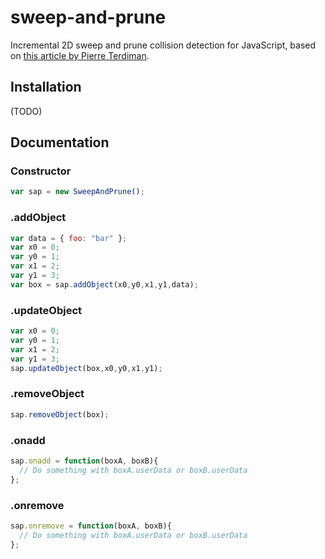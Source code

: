 # sweep-and-prune

Incremental 2D sweep and prune collision detection for JavaScript, based on [this article by Pierre Terdiman](http://www.codercorner.com/SAP.pdf).

## Installation

(TODO)

## Documentation

### Constructor

```js
var sap = new SweepAndPrune();
```

### .addObject

```js
var data = { foo: "bar" };
var x0 = 0;
var y0 = 1;
var x1 = 2;
var y1 = 3;
var box = sap.addObject(x0,y0,x1,y1,data);
```

### .updateObject

```js
var x0 = 0;
var y0 = 1;
var x1 = 2;
var y1 = 3;
sap.updateObject(box,x0,y0,x1,y1);
```

### .removeObject

```js
sap.removeObject(box);
```

### .onadd

```js
sap.onadd = function(boxA, boxB){
  // Do something with boxA.userData or boxB.userData
};
```

### .onremove

```js
sap.onremove = function(boxA, boxB){
  // Do something with boxA.userData or boxB.userData
};
```

